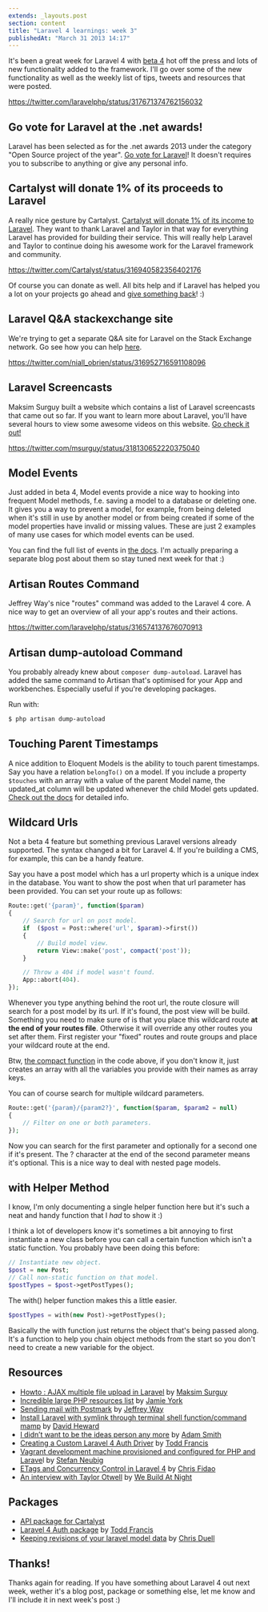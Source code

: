 ```yaml
---
extends: _layouts.post
section: content
title: "Laravel 4 learnings: week 3"
publishedAt: "March 31 2013 14:17"
---
```

It's been a great week for Laravel 4 with [beta 4](https://github.com/laravel/framework/tree/v4.0.0-BETA4) hot off the press and lots of new functionality added to the framework. I'll go over some of the new functionality as well as the weekly list of tips, tweets and resources that were posted.<!--more-->

https://twitter.com/laravelphp/status/317671374762156032

## Go vote for Laravel at the .net awards!

Laravel has been selected as for the .net awards 2013 under the category "Open Source project of the year". [Go vote for Laravel](http://www.thenetawards.com/)! It doesn't requires you to subscribe to anything or give any personal info.

## Cartalyst will donate 1% of its proceeds to Laravel

A really nice gesture by Cartalyst. [Cartalyst will donate 1% of its income to Laravel](http://blog.cartalyst.com/post/46425201351/building-a-stronger-community). They want to thank Laravel and Taylor in that way for everything Laravel has provided for building their service. This will really help Laravel and Taylor to continue doing his awesome work for the Laravel framework and community.

https://twitter.com/Cartalyst/status/316940582356402176

Of course you can donate as well. All bits help and if Laravel has helped you a lot on your projects go ahead and [give something back](http://laravel.com/about#donations)! :)

## Laravel Q&amp;A stackexchange site

We're trying to get a separate Q&A site for Laravel on the Stack Exchange network. Go see how you can help [here](http://area51.stackexchange.com/proposals/46607/laravel?referrer=AgG4EvnCx9m753uZWv1VMg2#.UVMgw5DgLGQ.twitter).

https://twitter.com/niall_obrien/status/316952716591108096

## Laravel Screencasts

Maksim Surguy built a website which contains a list of Laravel screencasts that came out so far. If you want to learn more about Laravel, you'll have several hours to view some awesome videos on this website. [Go check it out!](http://laracasts.com/)

https://twitter.com/msurguy/status/318130652220375040

## Model Events

Just added in beta 4, Model events provide a nice way to hooking into frequent Model methods, f.e. saving a model to a database or deleting one. It gives you a way to prevent a model, for example, from being deleted when it's still in use by another model or from being created if some of the model properties have invalid or missing values. These are just 2 examples of many use cases for which model events can be used.

You can find the full list of events in [the docs](http://four.laravel.com/docs/eloquent#model-events). I'm actually preparing a separate blog post about them so stay tuned next week for that :)

## Artisan Routes Command

Jeffrey Way's nice "routes" command was added to the Laravel 4 core. A nice way to get an overview of all your app's routes and their actions.

https://twitter.com/laravelphp/status/316574137676070913

## Artisan dump-autoload Command

You probably already knew about `composer dump-autoload`. Laravel has added the same command to Artisan that's optimised for your App and workbenches. Especially useful if you're developing packages.

Run with:

```bash
$ php artisan dump-autoload
```

## Touching Parent Timestamps

A nice addition to Eloquent Models is the ability to touch parent timestamps. Say you have a relation `belongTo()` on a model. If you include a property `$touches` with an array with a value of the parent Model name, the updated_at column will be updated whenever the child Model gets updated. [Check out the docs](http://four.laravel.com/docs/eloquent#touching-parent-timestamps) for detailed info.

## Wildcard Urls

Not a beta 4 feature but something previous Laravel versions already supported. The syntax changed a bit for Laravel 4. If you're building a CMS, for example, this can be a handy feature.

Say you have a post model which has a url property which is a unique index in the database. You want to show the post when that url parameter has been provided. You can set your route up as follows:

```php
Route::get('{param}', function($param)
{
    // Search for url on post model.
    if  ($post = Post::where('url', $param)->first())
    {
        // Build model view.
        return View::make('post', compact('post'));
    }

    // Throw a 404 if model wasn't found.
    App::abort(404).
});
```

Whenever you type anything behind the root url, the route closure will search for a post model by its url. If it's found, the post view will be build. Something you need to make sure of is that you place this wildcard route **at the end of your routes file**. Otherwise it will override any other routes you set after them. First register your "fixed" routes and route groups and place your wildcard route at the end.

Btw, [the compact function](http://be2.php.net/manual/en/function.compact.php) in the code above, if you don't know it, just creates an array with all the variables you provide with their names as array keys.

You can of course search for multiple wildcard parameters.

```php
Route::get('{param}/{param2?}', function($param, $param2 = null)
{
    // Filter on one or both parameters.
});
```

Now you can search for the first parameter and optionally for a second one if it's present. The ? character at the end of the second parameter means it's optional. This is a nice way to deal with nested page models.

## with Helper Method

I know, I'm only documenting a single helper function here but it's such a neat and handy function that I _had_ to show it :)

I think a lot of developers know it's sometimes a bit annoying to first instantiate a new class before you can call a certain function which isn't a static function. You probably have been doing this before:

```php
// Instantiate new object.
$post = new Post;
// Call non-static function on that model.
$postTypes = $post->getPostTypes();
```

The with() helper function makes this a little easier.

```php
$postTypes = with(new Post)->getPostTypes();
```

Basically the with function just returns the object that's being passed along. It's a function to help you chain object methods from the start so you don't need to create a new variable for the object.

## Resources

- [Howto : AJAX multiple file upload in Laravel](http://maxoffsky.com/code-blog/howto-ajax-multiple-file-upload-in-laravel/) by [Maksim Surguy](https://twitter.com/msurguy)
- [Incredible large PHP resources list](https://gist.github.com/ziadoz/1677679) by [Jamie York](https://twitter.com/jamieyork)
- [Sending mail with Postmark](https://tutsplus.com/lesson/sending-mail-with-postmark/) by [Jeffrey Way](https://twitter.com/jeffrey_way)
- [Install Laravel with symlink through terminal shell function/command mamp](http://davidheward.com/2013/03/install-laravel-with-symlink-through-terminal-shell-functioncommand-mamp/) by [David Heward](https://twitter.com/daveheward)
- [I didn’t want to be the ideas person any more](http://insanemission.com/post/46285751294/i-didnt-want-to-be-the-ideas-person-any-more) by [Adam Smith](https://twitter.com/adamontherun)
- [Creating a Custom Laravel 4 Auth Driver](http://toddish.co.uk/blog/creating-a-custom-laravel-4-auth-driver/) by [Todd Francis](https://twitter.com/Toddish)
- [Vagrant development machine provisioned and configured for PHP and Larave](https://github.com/Aboalarm/devbox)l by [Stefan Neubig](https://twitter.com/stefanneubig)
- [ETags and Concurrency Control in Laravel 4](http://fideloper.com/laravel4-etag-concurrency-control) by [Chris Fidao](https://twitter.com/fideloper)
- [An interview with Taylor Otwell](http://webuildatnight.com/features/Laravel) by [We Build At Night](http://webuildatnight.com/)

## Packages

- [API package for Cartalyst](http://forums.laravel.io/viewtopic.php?pid=32702#p32702)
- [Laravel 4 Auth package](http://docs.toddish.co.uk/verify-l4/) by [Todd Francis](https://twitter.com/Toddish)
- [Keeping revisions of your laravel model data](http://www.chrisduell.com/blog/development/keeping-revisions-of-your-laravel-model-data/) by [Chris Duell](https://twitter.com/duellsy)

## Thanks!

Thanks again for reading. If you have something about Laravel 4 out next week, wether it's a blog post, package or something else, let me know and I'll include it in next week's post :)
